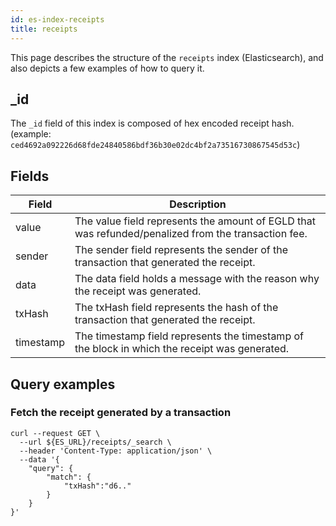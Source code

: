 ```yaml
---
id: es-index-receipts
title: receipts
---
```


[comment]: # (mx-abstract)

This page describes the structure of the `receipts` index (Elasticsearch), and also depicts a few examples of how to query it.

[comment]: # (mx-context-auto)

## _id

The `_id` field of this index is composed of hex encoded receipt hash.
(example: `ced4692a092226d68fde24840586bdf36b30e02dc4bf2a73516730867545d53c`)

[comment]: # (mx-context-auto)

## Fields

[comment]: # (table:receipts)

| Field     | Description                                                                                         |
|-----------|-----------------------------------------------------------------------------------------------------|
| value     | The value field represents the amount of EGLD that was refunded/penalized from the transaction fee. |
| sender    | The sender field represents the sender of the transaction that generated the receipt.               |
| data      | The data field holds a message with the reason why the receipt was generated.                       |
| txHash    | The txHash field represents the hash of the transaction that generated the receipt.                 |
| timestamp | The timestamp field represents the timestamp of the block in which the receipt was generated.       |

[comment]: # (mx-context-auto)

## Query examples

[comment]: # (mx-context-auto)

### Fetch the receipt generated by a transaction

```
curl --request GET \
  --url ${ES_URL}/receipts/_search \
  --header 'Content-Type: application/json' \
  --data '{
	"query": {
		"match": {
			"txHash":"d6.."
		}
	}
}'
```
